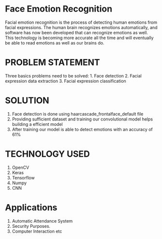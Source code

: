 # Face Emotion Recognition
Facial emotion recognition is the process of detecting human emotions from facial expressions.
The human brain recognizes emotions automatically, and software has now been developed that can recognize emotions as well. 
This technology is becoming more accurate all the time and will eventually be able to read emotions as well as our brains do.

# PROBLEM STATEMENT
Three basics problems need to be solved:
    1. Face detection
	  2. Facial expression data extraction
	  3. Facial expression classification
  
# SOLUTION
 1. Face detection is done using haarcascade_frontalface_default file
 2. Providing sufficient dataset and training our convolutional model helps building a efficient model
 3. After training our model is able to detect emotions with an accuracy of 61%

# TECHNOLOGY USED
  1. OpenCV
  2. Keras
  3. Tensorflow
  4. Numpy
  5. CNN

# Applications
  1. Automatic Attendance System
  2. Security Purposes.
  3. Computer Interaction etc



